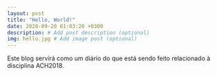 ```yaml
---
layout: post
title: "Hello, World!"
date: 2020-09-20 01:03:20 +0300
description: # Add post description (optional)
img: hello.jpg # Add image post (optional)
---
```

Este blog servirá como um diário do que está sendo feito relacionado à disciplina ACH2018.

